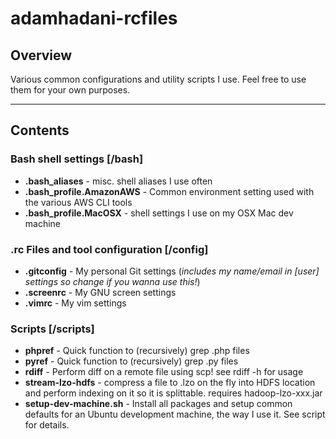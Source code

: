 # adamhadani-rcfiles

## Overview

Various common configurations and utility scripts I use.
Feel free to use them for your own purposes.

***

## Contents

### Bash shell settings [/bash]

* **.bash_aliases** - misc. shell aliases I use often
* **.bash_profile.AmazonAWS** - Common environment setting used with the various AWS CLI tools
* **.bash_profile.MacOSX** - shell settings I use on my OSX Mac dev machine

### .rc Files and tool configuration [/config]

* **.gitconfig** - My personal Git settings (*includes my name/email in [user] settings so change if you wanna use this!*)
* **.screenrc** - My GNU screen settings
* **.vimrc** - My vim settings

### Scripts [/scripts]


* **phpref** - Quick function to (recursively) grep .php files
* **pyref** - Quick function to (recursively) grep .py files
* **rdiff** - Perform diff on a remote file using scp! see rdiff -h for usage
* **stream-lzo-hdfs** - compress a file to .lzo on the fly into HDFS location and perform indexing on it so it is splittable. requires hadoop-lzo-xxx.jar
* **setup-dev-machine.sh** - Install all packages and setup common defaults for an Ubuntu development machine, the way I use it. See script for details.